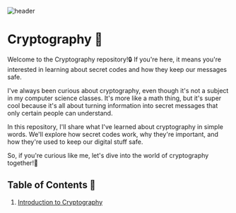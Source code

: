 ![header](https://github.com/mutasim77/knowledge-sharing/assets/96326525/74864604-70a6-4430-99cd-7e2e4f9419d3)

# Cryptography 🔐 
Welcome to the Cryptography repository!🔒 If you're here, it means you're interested in learning about secret codes and how they keep our messages safe.

I've always been curious about cryptography, even though it's not a subject in my computer science classes. It's more like a math thing, but it's super cool because it's all about turning information into secret messages that only certain people can understand.

In this repository, I'll share what I've learned about cryptography in simple words. We'll explore how secret codes work, why they're important, and how they're used to keep our digital stuff safe.

So, if you're curious like me, let's dive into the world of cryptography together!🚀

## Table of Contents 📜
1. [Introduction to Cryptography](#-introduction-to-cryptography)
